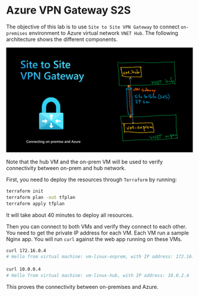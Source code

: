# Azure VPN Gateway S2S

The objective of this lab is to use `Site to Site VPN Gateway` to connect `on-premises` environment to Azure virtual network `VNET Hub`.
The following architecture shows the different components.

![](images/architecture.png)

Note that the hub VM and the on-prem VM will be used to verify connectivity between on-prem and hub network.

First, you need to deploy the resources through `Terraform` by running:

```sh
terraform init
terraform plan -out tfplan
terraform apply tfplan
```

It will take about 40 minutes to deploy all resources.

Then you can connect to both VMs and verify they connect to each other.
You need to get the private IP address for each VM.
Each VM run a sample Nginx app. You will run `curl` against the web app running on these VMs.

```sh
curl 172.16.0.4
# Hello from virtual machine: vm-linux-onprem, with IP address: 172.16.1.4

curl 10.0.0.4
# Hello from virtual machine: vm-linux-hub, with IP address: 10.0.2.4
```

This proves the connectivity between on-premises and Azure.